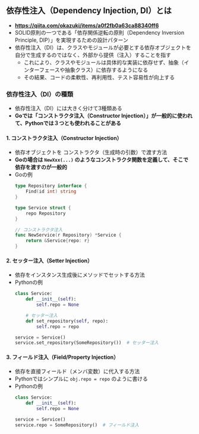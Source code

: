 ## 依存性注入（Dependency Injection, DI）とは
- **https://qiita.com/okazuki/items/a0f2fb0a63ca88340ff6**
- SOLID原則の一つである「依存関係逆転の原則（Dependency Inversion Principle, DIP）」を実現するための設計パターン
- 依存性注入（DI）は、クラスやモジュールが必要とする依存オブジェクトを自分で生成するのではなく、外部から提供（注入）することを指す
  - これにより、クラスやモジュールは具体的な実装に依存せず、抽象（インターフェースや抽象クラス）に依存するようになる
  - その結果、コードの柔軟性、再利用性、テスト容易性が向上する

### 依存性注入（DI）の種類
- 依存性注入（DI）には大きく分けて3種類ある
- **Goでは「コンストラクタ注入（Constructor Injection）」が一般的に使われて、Pythonでは３つとも使われることがある**

#### 1. コンストラクタ注入（Constructor Injection）
- 依存オブジェクトを コンストラクタ（生成時の引数）で渡す方法
- **Goの場合は `NewXxx(...)` のようなコンストラクタ関数を定義して、そこで依存を渡すのが一般的**
- Goの例  
  ```go
  type Repository interface {
      Find(id int) string
  }

  type Service struct {
      repo Repository
  }

  // コンストラクタ注入
  func NewService(r Repository) *Service {
      return &Service{repo: r}
  }
  ```
#### 2. セッター注入（Setter Injection）
- 依存をインスタンス生成後にメソッドでセットする方法
- Pythonの例  
  ```python
  class Service:
      def __init__(self):
          self.repo = None

      # セッター注入
      def set_repository(self, repo):
          self.repo = repo

  service = Service()
  service.set_repository(SomeRepository())  # セッター注入
  ```

#### 3. フィールド注入（Field/Property Injection）
- 依存を直接フィールド（メンバ変数）に代入する方法
- Pythonではシンプルに `obj.repo = repo` のように書ける
- Pythonの例  
  ```python
  class Service:
      def __init__(self):
          self.repo = None

  service = Service()
  service.repo = SomeRepository()  # フィールド注入
  ```